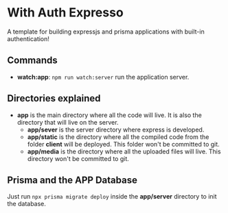 # With Auth Expresso

A template for building expressjs and prisma applications with built-in authentication!

## Commands

- **watch:app**: `npm run watch:server` run the application server.

## Directories explained

- **app** is the main directory where all the code will live. It is also the directory that will live on the server.
  - **app/sever** is the server directory where express is developed.
  - **app/static** is the directory where all the compiled code from the folder **client** will be deployed. This folder won't be committed to git.
  - **app/media** is the directory where all the uploaded files will live. This directory won't be committed to git.

## Prisma and the APP Database

Just run `npx prisma migrate deploy` inside the **app/server** directory to init the database.
